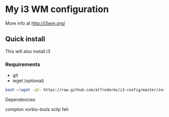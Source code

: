 # My i3 WM configuration

More info at http://i3wm.org/

## Quick install

This will also install i3

### Requirements

* git
* wget (optional)

```bash
bash <(wget -qO- https://raw.github.com/alfredormz/i3-config/master/install)
```
Dependencies

compton
vorbis-tools
xclip
feh

